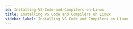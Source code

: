 ```yaml
---
id: Installing-VS-Code-and-Compilers-on-Linux
title: Installing VS Code and Compilers on Linux
sidebar_label: Installing VS Code and Compilers on Linux
---
```



#
